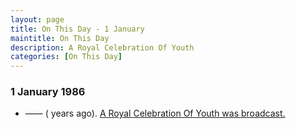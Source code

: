 ```yaml
---
layout: page
title: On This Day - 1 January
maintitle: On This Day
description: A Royal Celebration Of Youth
categories: [On This Day]
---
```


### 1 January 1986
* —— (<span id="age"></span> years ago). [A Royal Celebration Of Youth was broadcast.](/yorkshire%20television/thames%20television/1986/01/01/a-royal-celebration-of-youth.html)

<!-- Script for calculating number of years ago -->
<script>
var dob = '19860101';
var year = Number(dob.substr(0, 4));
var month = Number(dob.substr(4, 2)) - 1;
var day = Number(dob.substr(6, 2));
var today = new Date();
var age = today.getFullYear() - year;
if (today.getMonth() < month || (today.getMonth() == month && today.getDate() < day)) {
  age--;
}
document.getElementById("age").innerHTML=age;
</script>

